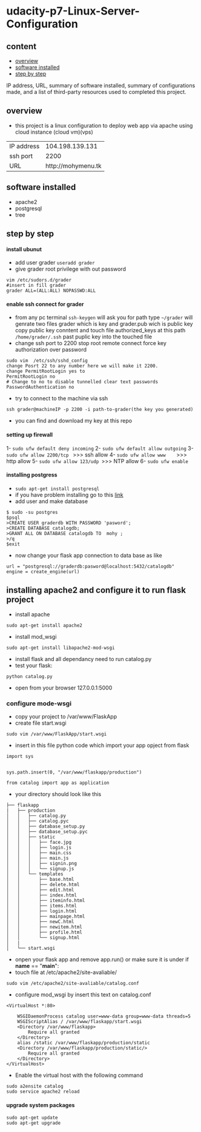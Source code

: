# udacity-p7-Linux-Server-Configuration

## content
- [overview](#overview)
- [software installed](#software-installed)
- [step by step](step-by-step)

IP address, URL, summary of software installed, summary of configurations made, and a list of third-party resources used to completed this project.


## overview

- this project is a linux configuration to deploy web app via apache using cloud instance (cloud vm)(vps)
<table>
 <tr>
 <td>IP address</dt>
 <td>104.198.139.131</td>
 </tr>
  <tr>
 <td>ssh port</dt>
 <td>2200</td>
 </tr>
 <tr>
 <td>URL</dt>
 <td>http://mohymenu.tk</td>
 </tr>
 </table>
 
 ## software installed 
- apache2 
- postgresql
- tree
## step by step
#### install ubunut
- add user grader  ``` useradd grader ```
- give grader root privilege with out password 
```
vim /etc/sudors.d/grader 
#insert in fill grader 
grader ALL=(ALL:ALL) NOPASSWD:ALL
```
#### enable ssh connect for grader

- from any pc terminal 
``` ssh-keygen ```
will ask you for path 
type ```~/grader```
will genrate two files
grader which is key 
and grader.pub wich is public key
copy public key conntent and 
touch file authorized_keys at this path ```/home/grader/.ssh```
past puplic key into the touched file 
- change ssh port to 2200 stop root remote connect
force key authorization over password
```
sudo vim  /etc/ssh/sshd_config
change Posrt 22 to any number here we will make it 2200.
change PermitRootLogin yes to 
PermitRootLogin no
# Change to no to disable tunnelled clear text passwords
PasswordAuthentication no

```
- try to connect to the machine via ssh 
```
ssh grader@machineIP -p 2200 -i path-to-grader(the key you generated)

```
- you can find and download my key at this repo
#### setting up firewall 
1- ```sudo ufw default deny incoming```
2- ```sudo ufw default allow outgoing```
3- ```sudo ufw allow 2200/tcp ```  >>> ssh allow 
4- ```sudo ufw allow www    ```>>> http allow 
5- ```sudo ufw allow 123/udp ```>>> NTP allow
6- ```sudo ufw enable```

#### installing postgress
- ```sudo apt-get install postgresql```
- if you have problem installing go to this [link](https://www.postgresql.org/download/linux/ubuntu/)
- add user and make database
```
$ sudo -su postgres
$psql
>CREATE USER graderdb WITH PASSWORD 'pasword';
>CREATE DATABASE catalogdb;
>GRANT ALL ON DATABASE catalogdb TO  mohy ;
>/q
$exit
```
- now change your flask app connection to data base as like 

```
url = "postgresql://graderdb:pasword@localhost:5432/catalogdb"
engine = create_engine(url)
```
## installing apache2 and configure it to run flask project 
- install apache
``` 
sudo apt-get install apache2
```
- install mod_wsgi 
```
sudo apt-get install libapache2-mod-wsgi
```
- install flask and all dependancy need to run catalog.py 
- test your flask:
```
python catalog.py
```
- open from your browser 127.0.0.1:5000
### configure mode-wsgi

- copy your project to /var/www/FlaskApp
- create file start.wsgi
```
sudo vim /var/www/FlaskApp/start.wsgi
```
- insert in this file python code which import your app opject from flask 
```
import sys


sys.path.insert(0, "/var/www/flaskapp/production")

from catalog import app as application
```
- your directory should look like this 

```
├── flaskapp
|   ├── production
│   │   ├── catalog.py
│   │   ├── catalog.pyc
│   │   ├── database_setup.py
│   │   ├── database_setup.pyc
│   │   ├── static
│   │   │   ├── face.jpg
│   │   │   ├── login.js
│   │   │   ├── main.css
│   │   │   ├── main.js
│   │   │   ├── signin.png
│   │   │   └── signup.js
│   │   └── templates
│   │       ├── base.html
│   │       ├── delete.html
│   │       ├── edit.html
│   │       ├── index.html
│   │       ├── iteminfo.html
│   │       ├── items.html
│   │       ├── login.html
│   │       ├── mainpage.html
│   │       ├── newC.html
│   │       ├── newitem.html
│   │       ├── profile.html
│   │       └── signup.html
│   |
│   └── start.wsgi

```
- onpen your flask app and remove app.run() or make sure it is under if __name__ == "__main__":
- touch file at /etc/apache2/site-avaliable/
``` 
sudo vim /etc/apache2/site-avaliable/catalog.conf
```
- configure mod_wsgi by insert this text on catalog.conf
```
<VirtualHost *:80>
    
    WSGIDaemonProcess catalog user=www-data group=www-data threads=5
    WSGIScriptAlias / /var/www/flaskapp/start.wsgi
    <Directory /var/www/flaskapp>
        Require all granted
    </Directory>
    alias /static /var/www/flaskapp/production/static
    <Directory /var/www/flaskapp/production/static/>
        Require all granted
    </Directory>
</VirtualHost>
```
- Enable the virtual host with the following command
```
sudo a2ensite catalog
sudo service apache2 reload
```

#### upgrade system packages 
```
sudo apt-get update 
sudo apt-get upgrade
```






 
